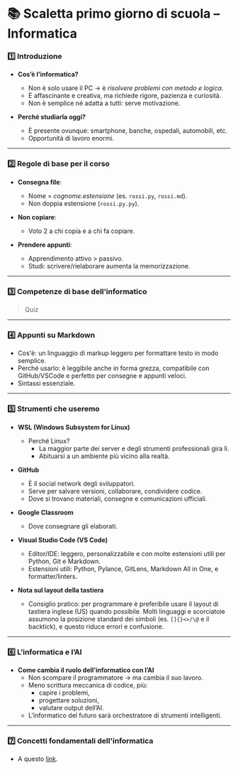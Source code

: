 # 📚 Scaletta primo giorno di scuola – Informatica

### 1️⃣ Introduzione

- **Cos’è l’informatica?**

  - Non è solo usare il PC → è _risolvere problemi con metodo e logica_.
  - È affascinante e creativa, ma richiede rigore, pazienza e curiosità.
  - Non è semplice né adatta a tutti: serve motivazione.

- **Perché studiarla oggi?**
  - È presente ovunque: smartphone, banche, ospedali, automobili, etc.
  - Opportunità di lavoro enormi.

---

### 2️⃣ Regole di base per il corso

- **Consegna file**:

  - Nome = _cognome.estensione_ (es. `rossi.py`, `rossi.md`).
  - Non doppia estensione (`rossi.py.py`).

- **Non copiare**:

  - Voto 2 a chi copia e a chi fa copiare.

- **Prendere appunti**:
  - Apprendimento attivo > passivo.
  - Studi: scrivere/rielaborare aumenta la memorizzazione.

---

### 3️⃣ Competenze di base dell’informatico

> Quiz

---

### 4️⃣ Appunti su Markdown

- Cos'è: un linguaggio di markup leggero per formattare testo in modo semplice.
- Perché usarlo: è leggibile anche in forma grezza, compatibile con GitHub/VSCode e perfetto per consegne e appunti veloci.
- Sintassi essenziale.

---

### 5️⃣ Strumenti che useremo

- **WSL (Windows Subsystem for Linux)**

  - Perché Linux?
    - La maggior parte dei server e degli strumenti professionali gira lì.
    - Abituarsi a un ambiente più vicino alla realtà.

- **GitHub**

  - È il social network degli sviluppatori.
  - Serve per salvare versioni, collaborare, condividere codice.
  - Dove si trovano materiali, consegne e comunicazioni ufficiali.

- **Google Classroom**

  - Dove consegnare gli elaborati.

- **Visual Studio Code (VS Code)**

  - Editor/IDE: leggero, personalizzabile e con molte estensioni utili per Python, Git e Markdown.
  - Estensioni utili: Python, Pylance, GitLens, Markdown All in One, e formatter/linters.

- **Nota sul layout della tastiera**

  - Consiglio pratico: per programmare è preferibile usare il layout di tastiera inglese (US) quando possibile. Molti linguaggi e scorciatoie assumono la posizione standard dei simboli (es. `[]{}<>/\@` e il backtick), e questo riduce errori e confusione.

---

### 6️⃣ L’informatica e l’AI

- **Come cambia il ruolo dell’informatico con l’AI**
  - Non scompare il programmatore → ma cambia il suo lavoro.
  - Meno scrittura meccanica di codice, più:
    - capire i problemi,
    - progettare soluzioni,
    - valutare output dell’AI.
  - L’informatico del futuro sarà orchestratore di strumenti intelligenti.

---

### 7️⃣ Concetti fondamentali dell'informatica

- A questo [link](http://aptiva.v2.cs.unibo.it/wiki/index.php%3Ftitle=Concetti_fondamentali_dell'Informatica.html).
